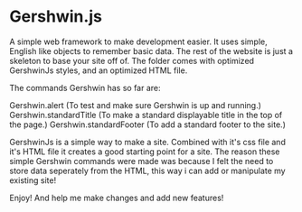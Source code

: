 # Gershwin.js
A simple web framework to make development easier. It uses simple, English like objects to remember basic data. The rest of the website is just a skeleton to base your site off of. 
The folder comes with optimized GershwinJs styles, and an optimized HTML file.

The commands Gershwin has so far are: 

Gershwin.alert (To test and make sure Gershwin is up and running.)
Gershwin.standardTitle (To make a standard displayable title in the top of the page.)
Gershwin.standardFooter (To add a standard footer to the site.)


GershwinJs is a simple way to make a site. Combined with it's css file and it's HTML file it creates a good starting point for a site. The reason these simple Gershwin commands were made was because I felt the need to store data seperately from the HTML, this way i can add or manipulate my existing site!

Enjoy! And help me make changes and add new features!
